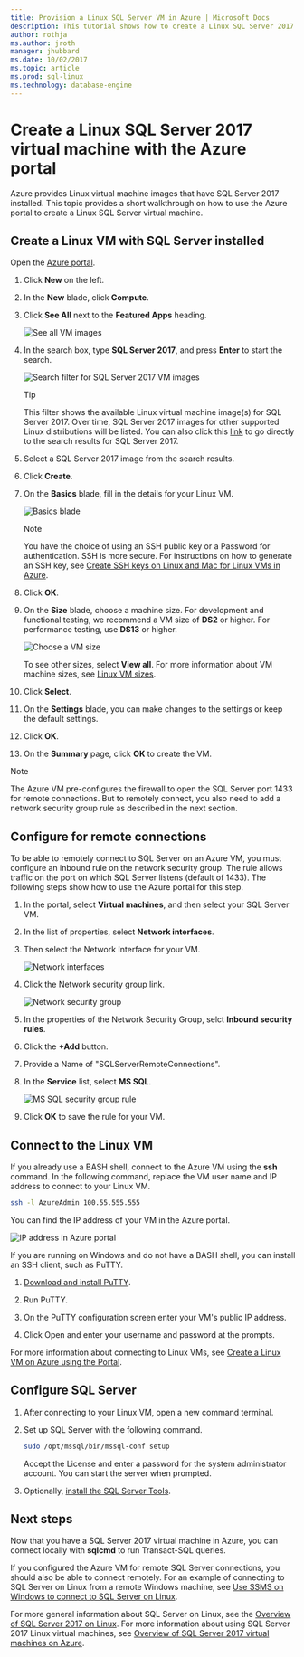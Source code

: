 ```yaml
---
title: Provision a Linux SQL Server VM in Azure | Microsoft Docs
description: This tutorial shows how to create a Linux SQL Server 2017 virtual machine in Azure.
author: rothja 
ms.author: jroth 
manager: jhubbard
ms.date: 10/02/2017
ms.topic: article
ms.prod: sql-linux
ms.technology: database-engine
---
```

# Create a Linux SQL Server 2017 virtual machine with the Azure portal

Azure provides Linux virtual machine images that have SQL Server 2017 installed. This topic provides a short walkthrough on how to use the Azure portal to create a Linux SQL Server virtual machine.

## Create a Linux VM with SQL Server installed

Open the [Azure portal](https://portal.azure.com/).

1. Click **New** on the left.

1. In the **New** blade, click **Compute**.

1. Click **See All** next to the **Featured Apps** heading.

   ![See all VM images](./media/provision-sql-server-linux-virtual-machine/azure-compute-blade.png)

1. In the search box, type **SQL Server 2017**, and press **Enter** to start the search.

    ![Search filter for SQL Server 2017 VM images](./media/provision-sql-server-linux-virtual-machine/searchfilter.png)

    > [!TIP]
    > This filter shows the available Linux virtual machine image(s) for SQL Server 2017. Over time, SQL Server 2017 images for other supported Linux distributions will be listed. You can also click this [link](https://ms.portal.azure.com/#blade/Microsoft_Azure_Marketplace/GalleryFeaturedMenuItemBlade/selectedMenuItemId/home/searchQuery/sql%20server%202017) to go directly to the search results for SQL Server 2017. 

1. Select a SQL Server 2017 image from the search results.

1. Click **Create**.

1. On the **Basics** blade, fill in the details for your Linux VM. 

    ![Basics blade](./media/provision-sql-server-linux-virtual-machine/basics.png)

    > [!Note]
    > You have the choice of using an SSH public key or a Password for authentication. SSH is more secure. For instructions on how to generate an SSH key, see [Create SSH keys on Linux and Mac for Linux VMs in Azure](https://docs.microsoft.com/azure/virtual-machines/virtual-machines-linux-mac-create-ssh-keys). 

1. Click **OK**.

1. On the **Size** blade, choose a machine size. For development and functional testing, we recommend a VM size of **DS2** or higher. For performance testing, use **DS13** or higher.

    ![Choose a VM size](./media/provision-sql-server-linux-virtual-machine/vmsizes.png)

    To see other sizes, select **View all**. For more information about VM machine sizes, see [Linux VM sizes](https://docs.microsoft.com/azure/virtual-machines/virtual-machines-linux-sizes).

1. Click **Select**.

1. On the **Settings** blade, you can make changes to the settings or keep the default settings.

1. Click **OK**.

1. On the **Summary** page, click **OK** to create the VM.

> [!NOTE]
> The Azure VM pre-configures the firewall to open the SQL Server port 1433 for remote connections. But to remotely connect, you also need to add a network security group rule as described in the next section.

## <a id="remote"></a> Configure for remote connections

To be able to remotely connect to SQL Server on an Azure VM, you must configure an inbound rule on the network security group. The rule allows traffic on the port on which SQL Server listens (default of 1433). The following steps show how to use the Azure portal for this step. 

1. In the portal, select **Virtual machines**, and then select your SQL Server VM.

1. In the list of properties, select **Network interfaces**.

1. Then select the Network Interface for your VM.

    ![Network interfaces](./media/provision-sql-server-linux-virtual-machine/networkinterfaces.png)

1. Click the Network security group link.

    ![Network security group](./media/provision-sql-server-linux-virtual-machine/networksecuritygroup.png)

1. In the properties of the Network Security Group, selct **Inbound security rules**.

1. Click the **+Add** button.

1. Provide a Name of "SQLServerRemoteConnections".

1. In the **Service** list, select **MS SQL**.

    ![MS SQL security group rule](./media/provision-sql-server-linux-virtual-machine/sqlnsgrule.png)

1. Click **OK** to save the rule for your VM.

## <a id="connect"></a> Connect to the Linux VM

If you already use a BASH shell, connect to the Azure VM using the **ssh** command. In the following command, replace the VM user name and IP address to connect to your Linux VM.

```bash
ssh -l AzureAdmin 100.55.555.555
```

You can find the IP address of your VM in the Azure portal.

![IP address in Azure portal](./media/provision-sql-server-linux-virtual-machine/vmproperties.png)

If you are running on Windows and do not have a BASH shell, you can install an SSH client, such as PuTTY.

1. [Download and install PuTTY](http://www.chiark.greenend.org.uk/~sgtatham/putty/download.html).

1. Run PuTTY.

1. On the PuTTY configuration screen enter your VM's public IP address.

1. Click Open and enter your username and password at the prompts.

For more information about connecting to Linux VMs, see [Create a Linux VM on Azure using the Portal](https://docs.microsoft.com/azure/virtual-machines/virtual-machines-linux-quick-create-portal#ssh-to-the-vm).

## Configure SQL Server

1. After connecting to your Linux VM, open a new command terminal.

1. Set up SQL Server with the following command.

   ```bash
   sudo /opt/mssql/bin/mssql-conf setup
   ```

   Accept the License and enter a password for the system administrator account. You can start the server when prompted.

1. Optionally, [install the SQL Server Tools](https://docs.microsoft.com/sql/linux/sql-server-linux-setup-tools).

## Next steps

Now that you have a SQL Server 2017 virtual machine in Azure, you can connect locally with **sqlcmd** to run Transact-SQL queries.

If you configured the Azure VM for remote SQL Server connections, you should also be able to connect remotely. For an example of connecting to SQL Server on Linux from a remote Windows machine, see [Use SSMS on Windows to connect to SQL Server on Linux](https://docs.microsoft.com/sql/linux/sql-server-linux-develop-use-ssms).

For more general information about SQL Server on Linux, see the [Overview of SQL Server 2017 on Linux](https://docs.microsoft.com/sql/linux/sql-server-linux-overview). For more information about using SQL Server 2017 Linux virtual machines, see [Overview of SQL Server 2017 virtual machines on Azure](linux-sql-server-virtual-machines-overview.md).
